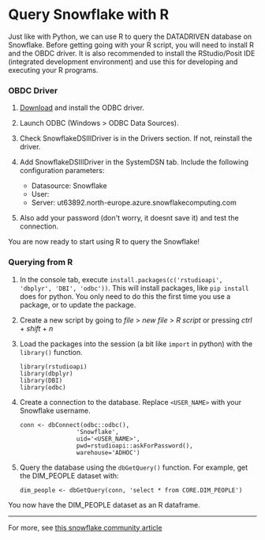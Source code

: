 # Query Snowflake with R

Just like with Python, we can use R to query the DATADRIVEN database on Snowflake. Before getting going with your R script, you will need to install R and the OBDC driver. It is also recommended to install the RStudio/Posit IDE (integrated development environment) and use this for developing and executing your R programs.

### OBDC Driver

1. [Download](https://developers.snowflake.com/odbc/) and install the ODBC driver.

1. Launch ODBC (Windows > ODBC Data Sources).

1. Check SnowflakeDSIIIDriver is in the Drivers section. If not, reinstall the driver.

1. Add SnowflakeDSIIIDriver in the SystemDSN tab. Include the following configuration parameters:

    - Datasource: Snowflake
    - User: <USERNAME>
    - Server: ut63892.north-europe.azure.snowflakecomputing.com

1. Also add your password (don't worry, it doesnt save it) and test the connection.

You are now ready to start using R to query the Snowflake!


### Querying from R

1. In the console tab, execute `install.packages(c('rstudioapi', 'dbplyr', 'DBI', 'odbc'))`. This will install packages, like `pip install` does for python. You only need to do this the first time you use a package, or to update the package.

1. Create a new script by going to *file* > *new file* > *R script* or pressing *ctrl* + *shift* + *n*

1. Load the packages into the session (a bit like `import` in python) with the `library()` function.

    ```
    library(rstudioapi)
    library(dbplyr)
    library(DBI)
    library(odbc)
    ```

1. Create a connection to the database. Replace `<USER_NAME>` with your Snowflake username.

    ```
    conn <- dbConnect(odbc::odbc(), 
                    'Snowflake', 
                    uid='<USER_NAME>', 
                    pwd=rstudioapi::askForPassword(),
                    warehouse='ADHOC')
    ```

1. Query the database using the `dbGetQuery()` function. For example, get the DIM_PEOPLE dataset with:

    ```
    dim_people <- dbGetQuery(conn, 'select * from CORE.DIM_PEOPLE')
    ```

You now have the DIM_PEOPLE dataset as an R dataframe.

<!--

### Going Further

Now you have data 

-->


---------

For more, see [this snowflake community article](https://community.snowflake.com/s/article/How-To-Connect-Snowflake-with-R-RStudio-using-RODBC-driver-on-Windows-MacOS-Linux)